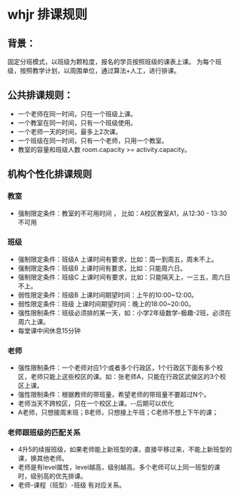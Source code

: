 # whjr 排课规则

## 背景：
  固定分班模式，以班级为颗粒度，报名的学员按照班级的课表上课。
  为每个班级，按照教学计划，以周围单位，通过算法+人工，进行排课。

## 公共排课规则：
* 一个老师在同一时间，只在一个班级上课。
* 一个教室在同一时间，只有一个班级使用。
* 一个老师一天的时间，最多上2次课。
* 一个班级在同一时间，只有一个老师，只用一个教室。
* 教室的容量和班级人数 room.capacity >= activity.capacity。

## 机构个性化排课规则

### 教室
* 强制限定条件：教室的不可用时间 ， 比如：A校区教室A1，从12:30 - 13:30不可用


### 班级
* 强制限定条件：班级A 上课时间有要求，比如：周一到周五，周末不上。
* 强制限定条件：班级B 上课时间有要求，比如：只能周六日。
* 强制限定条件：班级C 上课时间有要求，比如：只能隔天上，一三五，周六日不上。
* 弱性限定条件：班级B 上课时间期望时间：上午的10:00~12:00。
* 弱性限定条件：班级 上课时间期望时间：晚上的18:00~20:00。
* 强性限制条件：班级必须排的某一天，如：小学2年级数学-极趣-2班，必须在周六上课。
* 每堂课中间休息15分钟

### 老师
* 强性限制条件：一个老师对应1个或者多个行政区，1个行政区下面有多个校区，老师只能上这些校区的课。如：张老师A，只能在行政区武侯区的3个校区上课。
* 强性限制条件：根据教师的带班量，希望老师的带班量不要超过N个。
* 老师当天不跨校区，只在一个校区上课。--后期可以优化
* A老师，只想接周末班；B老师，只想接上午班；C老师不想上下午的课；


### 老师跟班级的匹配关系
* 4升5的续报班级，如果老师能上新班型的课，直接平移过来，不能上新班型的课，换其他老师。
* 老师是有level属性，level越高，级别越高。多个老师可以上同一班型的课时，级别高的优先排课。
* 老师-课程（班型）-班级 有对应关系。


